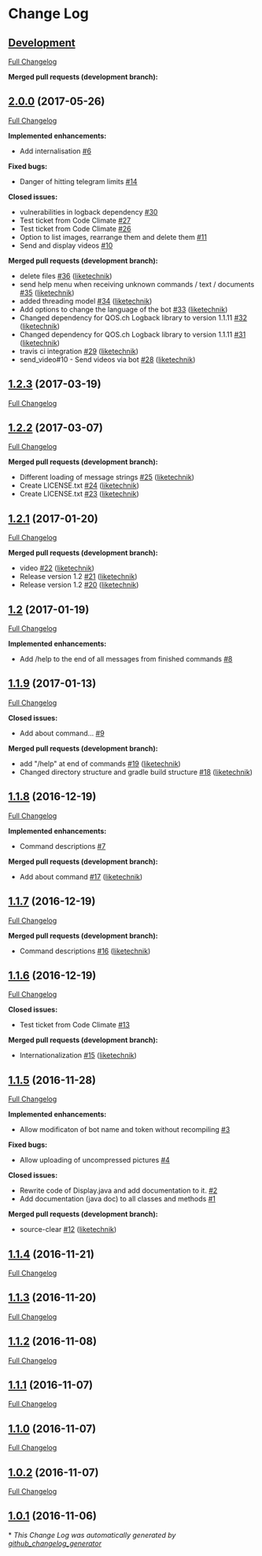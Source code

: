 # Change Log

## [**Development**](https://github.com/liketechnik/infoDisplay/tree/HEAD)

[Full Changelog](https://github.com/liketechnik/infoDisplay/compare/2.0.0...HEAD)

**Merged pull requests (development branch):**



## [2.0.0](https://github.com/liketechnik/infoDisplay/tree/2.0.0) (2017-05-26)
[Full Changelog](https://github.com/liketechnik/infoDisplay/compare/1.2.3...2.0.0)

**Implemented enhancements:**

- Add internalisation [\#6](https://github.com/liketechnik/infoDisplay/issues/6)

**Fixed bugs:**

- Danger of hitting telegram limits [\#14](https://github.com/liketechnik/infoDisplay/issues/14)

**Closed issues:**

- vulnerabilities in logback dependency [\#30](https://github.com/liketechnik/infoDisplay/issues/30)
- Test ticket from Code Climate [\#27](https://github.com/liketechnik/infoDisplay/issues/27)
- Test ticket from Code Climate [\#26](https://github.com/liketechnik/infoDisplay/issues/26)
- Option to list images, rearrange them and delete them [\#11](https://github.com/liketechnik/infoDisplay/issues/11)
- Send and display videos [\#10](https://github.com/liketechnik/infoDisplay/issues/10)

**Merged pull requests (development branch):**

- delete files [\#36](https://github.com/liketechnik/infoDisplay/pull/36) ([liketechnik](https://github.com/liketechnik))
- send help menu when receiving unknown commands / text / documents [\#35](https://github.com/liketechnik/infoDisplay/pull/35) ([liketechnik](https://github.com/liketechnik))
- added threading model [\#34](https://github.com/liketechnik/infoDisplay/pull/34) ([liketechnik](https://github.com/liketechnik))
- Add options to change the language of the bot [\#33](https://github.com/liketechnik/infoDisplay/pull/33) ([liketechnik](https://github.com/liketechnik))
- Changed dependency for QOS.ch Logback library to version 1.1.11 [\#32](https://github.com/liketechnik/infoDisplay/pull/32) ([liketechnik](https://github.com/liketechnik))
- Changed dependency for QOS.ch Logback library to version 1.1.11 [\#31](https://github.com/liketechnik/infoDisplay/pull/31) ([liketechnik](https://github.com/liketechnik))
- travis ci integration [\#29](https://github.com/liketechnik/infoDisplay/pull/29) ([liketechnik](https://github.com/liketechnik))
- send\_video\#10 - Send videos via bot [\#28](https://github.com/liketechnik/infoDisplay/pull/28) ([liketechnik](https://github.com/liketechnik))

## [1.2.3](https://github.com/liketechnik/infoDisplay/tree/1.2.3) (2017-03-19)
[Full Changelog](https://github.com/liketechnik/infoDisplay/compare/1.2.2...1.2.3)

## [1.2.2](https://github.com/liketechnik/infoDisplay/tree/1.2.2) (2017-03-07)
[Full Changelog](https://github.com/liketechnik/infoDisplay/compare/1.2.1...1.2.2)

**Merged pull requests (development branch):**

- Different loading of message strings [\#25](https://github.com/liketechnik/infoDisplay/pull/25) ([liketechnik](https://github.com/liketechnik))
- Create LICENSE.txt [\#24](https://github.com/liketechnik/infoDisplay/pull/24) ([liketechnik](https://github.com/liketechnik))
- Create LICENSE.txt [\#23](https://github.com/liketechnik/infoDisplay/pull/23) ([liketechnik](https://github.com/liketechnik))

## [1.2.1](https://github.com/liketechnik/infoDisplay/tree/1.2.1) (2017-01-20)
[Full Changelog](https://github.com/liketechnik/infoDisplay/compare/1.2...1.2.1)

**Merged pull requests (development branch):**

- video [\#22](https://github.com/liketechnik/infoDisplay/pull/22) ([liketechnik](https://github.com/liketechnik))
- Release version 1.2 [\#21](https://github.com/liketechnik/infoDisplay/pull/21) ([liketechnik](https://github.com/liketechnik))
- Release version 1.2 [\#20](https://github.com/liketechnik/infoDisplay/pull/20) ([liketechnik](https://github.com/liketechnik))

## [1.2](https://github.com/liketechnik/infoDisplay/tree/1.2) (2017-01-19)
[Full Changelog](https://github.com/liketechnik/infoDisplay/compare/1.1.9...1.2)

**Implemented enhancements:**

- Add /help to the end of all messages from finished commands [\#8](https://github.com/liketechnik/infoDisplay/issues/8)

## [1.1.9](https://github.com/liketechnik/infoDisplay/tree/1.1.9) (2017-01-13)
[Full Changelog](https://github.com/liketechnik/infoDisplay/compare/1.1.8...1.1.9)

**Closed issues:**

- Add about command... [\#9](https://github.com/liketechnik/infoDisplay/issues/9)

**Merged pull requests (development branch):**

- add "/help" at end of commands [\#19](https://github.com/liketechnik/infoDisplay/pull/19) ([liketechnik](https://github.com/liketechnik))
- Changed directory structure and gradle build structure [\#18](https://github.com/liketechnik/infoDisplay/pull/18) ([liketechnik](https://github.com/liketechnik))

## [1.1.8](https://github.com/liketechnik/infoDisplay/tree/1.1.8) (2016-12-19)
[Full Changelog](https://github.com/liketechnik/infoDisplay/compare/1.1.7...1.1.8)

**Implemented enhancements:**

- Command descriptions [\#7](https://github.com/liketechnik/infoDisplay/issues/7)

**Merged pull requests (development branch):**

- Add about command [\#17](https://github.com/liketechnik/infoDisplay/pull/17) ([liketechnik](https://github.com/liketechnik))

## [1.1.7](https://github.com/liketechnik/infoDisplay/tree/1.1.7) (2016-12-19)
[Full Changelog](https://github.com/liketechnik/infoDisplay/compare/1.1.6...1.1.7)

**Merged pull requests (development branch):**

- Command descriptions [\#16](https://github.com/liketechnik/infoDisplay/pull/16) ([liketechnik](https://github.com/liketechnik))

## [1.1.6](https://github.com/liketechnik/infoDisplay/tree/1.1.6) (2016-12-19)
[Full Changelog](https://github.com/liketechnik/infoDisplay/compare/1.1.5...1.1.6)

**Closed issues:**

- Test ticket from Code Climate [\#13](https://github.com/liketechnik/infoDisplay/issues/13)

**Merged pull requests (development branch):**

- Internationalization [\#15](https://github.com/liketechnik/infoDisplay/pull/15) ([liketechnik](https://github.com/liketechnik))

## [1.1.5](https://github.com/liketechnik/infoDisplay/tree/1.1.5) (2016-11-28)
[Full Changelog](https://github.com/liketechnik/infoDisplay/compare/1.1.4...1.1.5)

**Implemented enhancements:**

- Allow modificaton of bot name and token without recompiling [\#3](https://github.com/liketechnik/infoDisplay/issues/3)

**Fixed bugs:**

- Allow uploading of uncompressed pictures [\#4](https://github.com/liketechnik/infoDisplay/issues/4)

**Closed issues:**

- Rewrite code of Display.java and add documentation to it. [\#2](https://github.com/liketechnik/infoDisplay/issues/2)
- Add documentation \(java doc\) to all classes and methods [\#1](https://github.com/liketechnik/infoDisplay/issues/1)

**Merged pull requests (development branch):**

- source-clear [\#12](https://github.com/liketechnik/infoDisplay/pull/12) ([liketechnik](https://github.com/liketechnik))

## [1.1.4](https://github.com/liketechnik/infoDisplay/tree/1.1.4) (2016-11-21)
[Full Changelog](https://github.com/liketechnik/infoDisplay/compare/1.1.3...1.1.4)

## [1.1.3](https://github.com/liketechnik/infoDisplay/tree/1.1.3) (2016-11-20)
[Full Changelog](https://github.com/liketechnik/infoDisplay/compare/1.1.2...1.1.3)

## [1.1.2](https://github.com/liketechnik/infoDisplay/tree/1.1.2) (2016-11-08)
[Full Changelog](https://github.com/liketechnik/infoDisplay/compare/1.1.1...1.1.2)

## [1.1.1](https://github.com/liketechnik/infoDisplay/tree/1.1.1) (2016-11-07)
[Full Changelog](https://github.com/liketechnik/infoDisplay/compare/1.1.0...1.1.1)

## [1.1.0](https://github.com/liketechnik/infoDisplay/tree/1.1.0) (2016-11-07)
[Full Changelog](https://github.com/liketechnik/infoDisplay/compare/1.0.2...1.1.0)

## [1.0.2](https://github.com/liketechnik/infoDisplay/tree/1.0.2) (2016-11-07)
[Full Changelog](https://github.com/liketechnik/infoDisplay/compare/1.0.1...1.0.2)

## [1.0.1](https://github.com/liketechnik/infoDisplay/tree/1.0.1) (2016-11-06)


\* *This Change Log was automatically generated by [github_changelog_generator](https://github.com/skywinder/Github-Changelog-Generator)*
